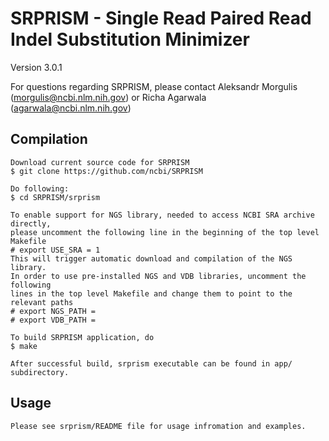 # SRPRISM - Single Read Paired Read Indel Substitution Minimizer
Version 3.0.1

For questions regarding SRPRISM, please contact
    Aleksandr Morgulis (morgulis@ncbi.nlm.nih.gov)
    or
    Richa Agarwala (agarwala@ncbi.nlm.nih.gov)

## Compilation

    Download current source code for SRPRISM
    $ git clone https://github.com/ncbi/SRPRISM

    Do following:
    $ cd SRPRISM/srprism

    To enable support for NGS library, needed to access NCBI SRA archive directly,
    please uncomment the following line in the beginning of the top level Makefile
    # export USE_SRA = 1
    This will trigger automatic download and compilation of the NGS library.
    In order to use pre-installed NGS and VDB libraries, uncomment the following
    lines in the top level Makefile and change them to point to the relevant paths
    # export NGS_PATH =
    # export VDB_PATH =

    To build SRPRISM application, do
    $ make

    After successful build, srprism executable can be found in app/ subdirectory.

## Usage

    Please see srprism/README file for usage infromation and examples.

